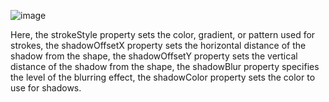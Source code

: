 ![image](https://github.com/JMBoulos12/HTML/assets/65892342/011d6584-8e75-4581-b8fe-a582e65dcc84)

Here, the strokeStyle property sets the color, gradient, or pattern used for strokes, 
the shadowOffsetX property sets the horizontal distance of the shadow from the shape, 
the shadowOffsetY property sets the vertical distance of the shadow from the shape, 
the shadowBlur property specifies the level of the blurring effect, the shadowColor property sets the color to use for shadows.
